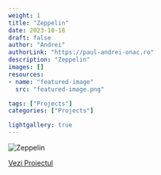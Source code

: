 ```yaml
---
weight: 1
title: "Zeppelin"
date: 2023-10-18
draft: false
author: "Andrei"
authorLink: "https://paul-andrei-onac.ro"
description: "Zeppelin"
images: []
resources:
- name: "featured-image"
  src: "featured-image.png"

tags: ["Projects"]
categories: ["Projects"]

lightgallery: true
---
```


![Zeppelin](/image.webp)

[Vezi Proiectul](https://zeppelin.heavyhead.ro/)
